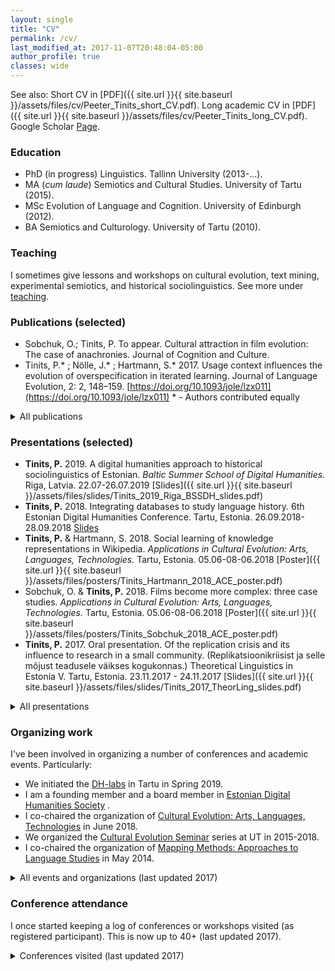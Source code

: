 ```yaml
---
layout: single
title: "CV"
permalink: /cv/
last_modified_at: 2017-11-07T20:48:04-05:00
author_profile: true
classes: wide
---
```


See also: Short CV in [PDF]({{ site.url }}{{ site.baseurl }}/assets/files/cv/Peeter_Tinits_short_CV.pdf). Long academic CV in [PDF]({{ site.url }}{{ site.baseurl }}/assets/files/cv/Peeter_Tinits_long_CV.pdf). Google Scholar [Page](https://scholar.google.com/citations?user=vhejMFUAAAAJ&hl=en).

### Education

- PhD (in progress) Linguistics. Tallinn University (2013-...).
- MA (*cum laude*) Semiotics and Cultural Studies. University of Tartu (2015).
- MSc Evolution of Language and Cognition. University of Edinburgh (2012).
- BA Semiotics and Culturology. University of Tartu (2010).

### Teaching
I sometimes give lessons and workshops on cultural evolution, text mining, experimental semiotics, and historical sociolinguistics. See more under [teaching](/teaching).

### Publications (selected)
- Sobchuk, O.; Tinits, P. To appear. Cultural attraction in film evolution: The case of anachronies. Journal of Cognition and Culture.
- Tinits, P.* ; Nölle, J.* ; Hartmann, S.* 2017. Usage context influences the evolution of overspecification in iterated learning. Journal of Language Evolution, 2: 2, 148–159. [https://doi.org/10.1093/jole/lzx011](https://doi.org/10.1093/jole/lzx011) * - Authors contributed equally
<details> <summary> All publications </summary>

{% capture my_include %}{% include cv-pubs.md %}{% endcapture %}
{{ my_include | markdownify }}

</details>

### Presentations (selected)
- **Tinits, P.** 2019. A digital humanities approach to historical sociolinguistics of Estonian. *Baltic Summer School of Digital Humanities.* Riga, Latvia. 22.07-26.07.2019 [Slides]({{ site.url }}{{ site.baseurl }}/assets/files/slides/Tinits_2019_Riga_BSSDH_slides.pdf)
- **Tinits, P.** 2018. Integrating databases to study language history. 6th Estonian Digital Humanities Conference. Tartu, Estonia. 26.09.2018-28.09.2018 [Slides](https://peetertinits.github.io/slides/EDHC2018/prese_EDHC_2018.html)
- **Tinits, P.**  & Hartmann, S. 2018. Social learning of knowledge representations in Wikipedia. *Applications in Cultural Evolution: Arts, Languages, Technologies.* Tartu, Estonia. 05.06-08-06.2018 [Poster]({{ site.url }}{{ site.baseurl }}/assets/files/posters/Tinits_Hartmann_2018_ACE_poster.pdf)
- Sobchuk, O. & **Tinits, P.**  2018. Films become more complex: three case studies. *Applications in Cultural Evolution: Arts, Languages, Technologies.* Tartu, Estonia. 05.06-08-06.2018 [Poster]({{ site.url }}{{ site.baseurl }}/assets/files/posters/Tinits_Sobchuk_2018_ACE_poster.pdf)
- **Tinits, P.** 2017. Oral presentation. Of the replication crisis and its influence to research in a small  community. (Replikatsioonikriisist ja selle mõjust teadusele väikses kogukonnas.) Theoretical Linguistics in Estonia V. Tartu, Estonia. 23.11.2017 - 24.11.2017 [Slides]({{ site.url }}{{ site.baseurl }}/assets/files/slides/Tinits_2017_TheorLing_slides.pdf)
<details> <summary> All presentations </summary>
{% capture my_include %}{% include cv-pres.md %}{% endcapture %}
{{ my_include | markdownify }}

</details>

### Organizing work
I've been involved in organizing a number of conferences and academic events. Particularly:
- We initiated the [DH-labs](https://www.facebook.com/groups/2074246709540371/) in Tartu in Spring 2019.
- I am a founding member and a board member in [Estonian Digital Humanities Society](https://dh.org.ee/) .
- I co-chaired the organization of [Cultural Evolution: Arts, Languages, Technologies](https://cultevol.ut.ee/) in June 2018.
- We organized the [Cultural Evolution Seminar](https://evocultures.wordpress.com/) series at UT in 2015-2018.
- I co-chaired the organization of [Mapping Methods: Approaches to Language Studies](http://mappingmethods.eki.ee/) in May 2014.
<details>
 <summary>All events and organizations (last updated 2017)</summary>
{% capture my_include %}{% include cv-orgs.md %}{% endcapture %}
{{ my_include | markdownify }}
</details>

### Conference attendance
I once started keeping a log of conferences or workshops visited (as registered participant). This is now up to 40+ (last updated 2017).
<details>
 <summary>Conferences visited (last updated 2017)</summary>

{% capture my_include %}{% include cv-meets.md %}{% endcapture %}
{{ my_include | markdownify }}

</details>
